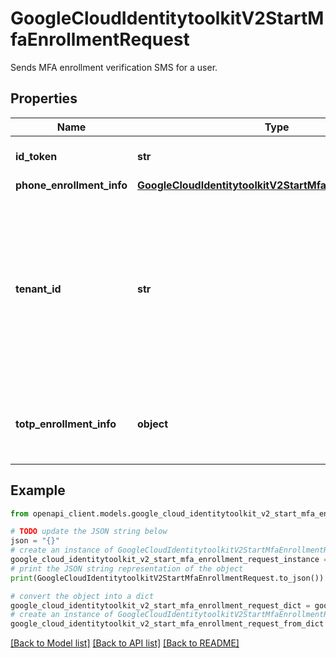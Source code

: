 # GoogleCloudIdentitytoolkitV2StartMfaEnrollmentRequest

Sends MFA enrollment verification SMS for a user.

## Properties

Name | Type | Description | Notes
------------ | ------------- | ------------- | -------------
**id_token** | **str** | Required. User&#39;s ID token. | [optional] 
**phone_enrollment_info** | [**GoogleCloudIdentitytoolkitV2StartMfaPhoneRequestInfo**](GoogleCloudIdentitytoolkitV2StartMfaPhoneRequestInfo.md) |  | [optional] 
**tenant_id** | **str** | The ID of the Identity Platform tenant that the user enrolling MFA belongs to. If not set, the user belongs to the default Identity Platform project. | [optional] 
**totp_enrollment_info** | **object** | Mfa request info specific to TOTP auth for StartMfa. | [optional] 

## Example

```python
from openapi_client.models.google_cloud_identitytoolkit_v2_start_mfa_enrollment_request import GoogleCloudIdentitytoolkitV2StartMfaEnrollmentRequest

# TODO update the JSON string below
json = "{}"
# create an instance of GoogleCloudIdentitytoolkitV2StartMfaEnrollmentRequest from a JSON string
google_cloud_identitytoolkit_v2_start_mfa_enrollment_request_instance = GoogleCloudIdentitytoolkitV2StartMfaEnrollmentRequest.from_json(json)
# print the JSON string representation of the object
print(GoogleCloudIdentitytoolkitV2StartMfaEnrollmentRequest.to_json())

# convert the object into a dict
google_cloud_identitytoolkit_v2_start_mfa_enrollment_request_dict = google_cloud_identitytoolkit_v2_start_mfa_enrollment_request_instance.to_dict()
# create an instance of GoogleCloudIdentitytoolkitV2StartMfaEnrollmentRequest from a dict
google_cloud_identitytoolkit_v2_start_mfa_enrollment_request_from_dict = GoogleCloudIdentitytoolkitV2StartMfaEnrollmentRequest.from_dict(google_cloud_identitytoolkit_v2_start_mfa_enrollment_request_dict)
```
[[Back to Model list]](../README.md#documentation-for-models) [[Back to API list]](../README.md#documentation-for-api-endpoints) [[Back to README]](../README.md)


